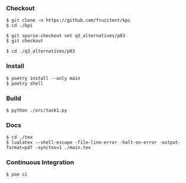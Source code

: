 ### Checkout
```shell
$ git clone -n https://github.com/fruzitent/kpi
$ cd ./kpi

$ git sparse-checkout set q3_alternatives/p03
$ git checkout

$ cd ./q3_alternatives/p03
```

### Install
```shell
$ poetry install --only main
$ poetry shell
```

### Build
```shell
$ python ./src/task1.py
```

### Docs
```shell
$ cd ./tex
$ lualatex --shell-escape -file-line-error -halt-on-error -output-format=pdf -synctex=1 ./main.tex
```

### Continuous Integration
```shell
$ poe ci
```

